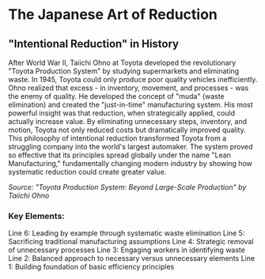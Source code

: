 # The Japanese Art of Reduction

## "Intentional Reduction" in History

After World War II, Taiichi Ohno at Toyota developed the revolutionary "Toyota Production System" by studying supermarkets and eliminating waste. In 1945, Toyota could only produce poor quality vehicles inefficiently. Ohno realized that excess - in inventory, movement, and processes - was the enemy of quality. He developed the concept of "muda" (waste elimination) and created the "just-in-time" manufacturing system. His most powerful insight was that reduction, when strategically applied, could actually increase value. By eliminating unnecessary steps, inventory, and motion, Toyota not only reduced costs but dramatically improved quality. This philosophy of intentional reduction transformed Toyota from a struggling company into the world's largest automaker. The system proved so effective that its principles spread globally under the name "Lean Manufacturing," fundamentally changing modern industry by showing how systematic reduction could create greater value.

*Source: "Toyota Production System: Beyond Large-Scale Production" by Taiichi Ohno*

### Key Elements:
Line 6: Leading by example through systematic waste elimination
Line 5: Sacrificing traditional manufacturing assumptions
Line 4: Strategic removal of unnecessary processes
Line 3: Engaging workers in identifying waste
Line 2: Balanced approach to necessary versus unnecessary elements
Line 1: Building foundation of basic efficiency principles